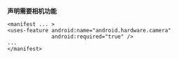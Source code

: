 **声明需要相机功能**

    <manifest ... >
    <uses-feature android:name="android.hardware.camera"
                  android:required="true" />
    ...
    </manifest>





